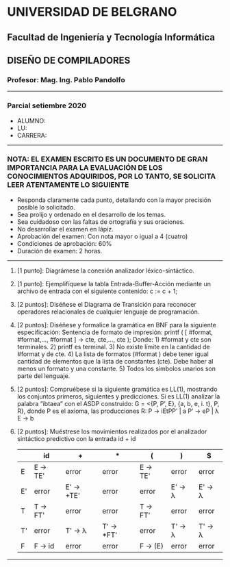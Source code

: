 # UNIVERSIDAD DE BELGRANO

## Facultad de Ingeniería y Tecnología Informática

## DISEÑO DE COMPILADORES

### Profesor: Mag. Ing. Pablo Pandolfo

---

### Parcial setiembre 2020

* ALUMNO:  
* LU:
* CARRERA:

---

### NOTA: EL EXAMEN ESCRITO ES UN DOCUMENTO DE GRAN IMPORTANCIA PARA LA EVALUACIÓN DE LOS CONOCIMIENTOS ADQUIRIDOS, POR LO TANTO, SE SOLICITA LEER ATENTAMENTE LO SIGUIENTE

* Responda claramente cada punto, detallando con la mayor precisión posible lo solicitado.
* Sea prolijo y ordenado en el desarrollo de los temas.
* Sea cuidadoso con las faltas de ortografía y sus oraciones.
* No desarrollar el examen en lápiz.
* Aprobación del examen: Con nota mayor o igual a 4 (cuatro)
* Condiciones de aprobación: 60%
* Duración de examen: 2 horas.

---

1. [1 punto]: Diagrámese la conexión analizador léxico-sintáctico.
1. [1 punto]: Ejemplifíquese la tabla Entrada-Buffer-Acción mediante un archivo de entrada con el siguiente contenido: c := c + 1;
1. [2 puntos]: Diséñese el Diagrama de Transición para reconocer operadores relacionales de cualquier lenguaje de programación.
1. [2 puntos]: Diséñese y formalice la gramática en BNF para la siguiente especificación: Sentencia de formato de impresión: printf ( [ #format, #format,..., #format ] -> cte, cte,..., cte ); Donde: 1) #format y cte son terminales. 2) printf es terminal. 3) No existe límite en la cantidad de #format y de cte. 4) La lista de formatos (#format ) debe tener igual cantidad de elementos que la lista de constantes (cte). Debe haber al menos un formato y una constante. 5) Todos los símbolos unarios son parte del lenguaje.
1. [2 puntos]: Compruébese si la siguiente gramática es LL(1), mostrando los conjuntos primeros, siguientes y predicciones. Si es LL(1) analizar la palabra “ibtaea” con el ASDP construido: G = <{P, P’, E},  {a, b, e, i. t}, P, R}, donde P es el axioma, las producciones R: P -> iEtPP’ | a     P’ -> eP | λ      E -> b
1. [2 puntos]: Muéstrese los movimientos realizados por el analizador sintáctico predictivo con la entrada id + id

    | | id | + | * | ( | ) | $ |
    | -- | -- | -- | -- | -- | -- | -- |
    | E | E -> TE'| error | error | E -> TE' | error | error |
    | E' | error | E' -> +TE' | error | error | E' -> λ | E' -> λ |
    | T | T -> FT' | error | error | T -> FT' | error | error |
    | T' | error | T' -> λ | T' -> *FT' | error | T' -> λ | T' -> λ |
    | F | F -> id | error | error | F -> (E) | error | error |

---
